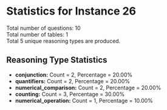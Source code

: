 # Statistics for Instance 26<br/>
Total number of questions: 10<br/>
Total number of tables: 1<br/>
Total 5 unique reasoning types are produced.<br/>
## Reasoning Type Statistics<br/>
- **conjunction:** Count = 2, Percentage = 20.00%<br/>
- **quantifiers:** Count = 2, Percentage = 20.00%<br/>
- **numerical_comparison:** Count = 2, Percentage = 20.00%<br/>
- **counting:** Count = 3, Percentage = 30.00%<br/>
- **numerical_operation:** Count = 1, Percentage = 10.00%<br/>
